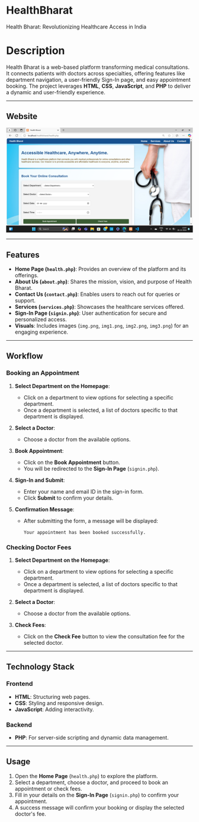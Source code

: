 # HealthBharat
Health Bharat: Revolutionizing Healthcare Access in India

# Description 
Health Bharat is a web-based platform transforming medical consultations. It connects patients with doctors across specialties, offering features like department navigation, a user-friendly Sign-In page, and easy appointment booking. The project leverages **HTML**, **CSS**, **JavaScript**, and **PHP** to deliver a dynamic and user-friendly experience.

---
## Website

![HealthBharat Home Page](https://github.com/rumpadas1/HealthBharat/blob/main/Screenshot%20(356).png)

---
## Features

- **Home Page (`health.php`)**: Provides an overview of the platform and its offerings.
- **About Us (`about.php`)**: Shares the mission, vision, and purpose of Health Bharat.
- **Contact Us (`contact.php`)**: Enables users to reach out for queries or support.
- **Services (`services.php`)**: Showcases the healthcare services offered.
- **Sign-In Page (`signin.php`)**: User authentication for secure and personalized access.
- **Visuals**: Includes images (`img.png`, `img1.png`, `img2.png`, `img3.png`) for an engaging experience.

---

## Workflow

### Booking an Appointment
1. **Select Department on the Homepage**:  
   - Click on a department to view options for selecting a specific department.
   - Once a department is selected, a list of doctors specific to that department is displayed.

2. **Select a Doctor**:  
   - Choose a doctor from the available options.

3. **Book Appointment**:  
   - Click on the **Book Appointment** button.
   - You will be redirected to the **Sign-In Page** (`signin.php`).

4. **Sign-In and Submit**:  
   - Enter your name and email ID in the sign-in form.
   - Click **Submit** to confirm your details.

5. **Confirmation Message**:  
   - After submitting the form, a message will be displayed:
     ```
     Your appointment has been booked successfully.
     ```

### Checking Doctor Fees
1. **Select Department on the Homepage**:  
   - Click on a department to view options for selecting a specific department.
   - Once a department is selected, a list of doctors specific to that department is displayed.

2. **Select a Doctor**:  
   - Choose a doctor from the available options.

3. **Check Fees**:  
   - Click on the **Check Fee** button to view the consultation fee for the selected doctor.

---

## Technology Stack

### Frontend
- **HTML**: Structuring web pages.
- **CSS**: Styling and responsive design.
- **JavaScript**: Adding interactivity.

### Backend
- **PHP**: For server-side scripting and dynamic data management.

---

## Usage

1. Open the **Home Page** (`health.php`) to explore the platform.
2. Select a department, choose a doctor, and proceed to book an appointment or check fees.
3. Fill in your details on the **Sign-In Page** (`signin.php`) to confirm your appointment.
4. A success message will confirm your booking or display the selected doctor's fee.
